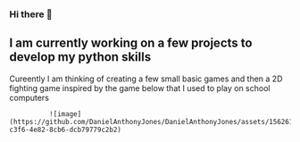 ### Hi there 👋

## I am currently working on a few projects to develop my python skills

  Cureently I am thinking of creating a few small basic games and then a 2D fighting game inspired by the game below that I used to play on school computers

              ![image](https://github.com/DanielAnthonyJones/DanielAnthonyJones/assets/156261995/b525fbe1-c3f6-4e82-8cb6-dcb79779c2b2)
